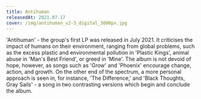 ```yaml
---
title: Antihuman
releasedAt: 2021.07.17
cover: /img/antihuman_v2-3_digital_3000px.jpg
---
```

'Antihuman' - the group's first LP was released in July 2021. It criticises the impact of humans on their environment, ranging from global problems, such as the excess plastic and environmental pollution in 'Plastic Kings', animal abuse in 'Man's Best Friend', or greed in 'Mine'. The album is not devoid of hope, however, as songs such as 'Grow' and 'Phoenix' encourage change, action, and growth. On the other end of the spectrum, a more personal approach is seen in, for instance, 'The Difference,' and 'Black Thoughts, Gray Sails' - a song in two contrasting versions which begin and conclude the album.